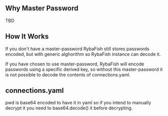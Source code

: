 ## Why Master Password
TBD

## How It Works
If you don't have a master-password RybaFish still stores passwords encoded, but with generic alghorithm so RybaFish instance can decode it.

If you have chosen to use master-password, RybaFish will encode passwords using a specific derived key, so without this master-password it is not possible to decode the contents of connections.yaml.

## connections.yaml
pwd is base64 encoded to have it in yaml so if you intend to manually decrypt it you need to base64.decode() it before decrypting.
